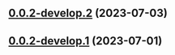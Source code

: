 ## [0.0.2-develop.2](https://git.lumeweb.com/LumeWeb/peer-discovery-irc/compare/v0.0.2-develop.1...v0.0.2-develop.2) (2023-07-03)

## [0.0.2-develop.1](https://git.lumeweb.com/LumeWeb/peer-discovery-irc/compare/v0.0.1...v0.0.2-develop.1) (2023-07-01)
